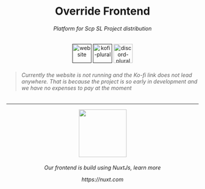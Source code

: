 <h1 align="center">Override Frontend</h1>
<h6 align="center">Platform for Scp SL Project distribution</h6>

<div align="center">
<a href=""><img href="" alt="website" height="50" src="https://cdn.jsdelivr.net/npm/@intergrav/devins-badges@3/assets/cozy/documentation/website_vector.svg"></a>
<a href=""><img href="" alt="kofi-plural" height="50" src="https://cdn.jsdelivr.net/npm/@intergrav/devins-badges@3/assets/cozy/donate/kofi-plural_vector.svg"></a>
<a href="https://discord.gg/cAXU9Y7T9a"><img alt="discord-plural" height="50" src="https://cdn.jsdelivr.net/npm/@intergrav/devins-badges@3/assets/cozy/social/discord-plural_vector.svg"></a>
</div>

> <h6>Currently the website is not running and the Ko-fi link does not lead anywhere. That is because the project is so early in development and we have no expenses to pay at the moment</h6>
---
<div align="center">
  <img width="125" src="https://github.com/user-attachments/assets/f7c2d1bf-efba-4b3d-b5bc-a4d7cdcdc985">
  <h6>Our frontend is build using NuxtJs, learn more <p>https://nuxt.com</p></h6>
</div>

